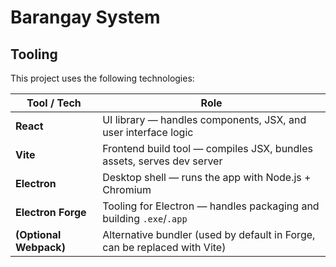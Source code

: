 # Barangay System

## Tooling

This project uses the following technologies:

| Tool / Tech        | Role                                                                 |
|--------------------|----------------------------------------------------------------------|
| **React**          | UI library — handles components, JSX, and user interface logic       |
| **Vite**           | Frontend build tool — compiles JSX, bundles assets, serves dev server |
| **Electron**       | Desktop shell — runs the app with Node.js + Chromium                 |
| **Electron Forge** | Tooling for Electron — handles packaging and building `.exe`/`.app` |
| **(Optional Webpack)** | Alternative bundler (used by default in Forge, can be replaced with Vite) |